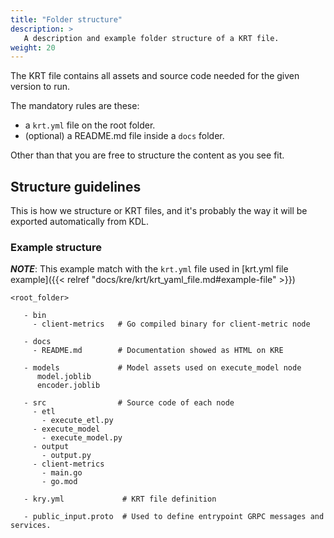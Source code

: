 ```yaml
---
title: "Folder structure"
description: >
   A description and example folder structure of a KRT file.
weight: 20
---
```


The KRT file contains all assets and source code needed for the given version to run. 

The mandatory rules are these:

- a `krt.yml` file on  the root folder.
- (optional) a README.md file inside a `docs` folder.  
 
Other than that you are free to structure the content as you see fit.

## Structure guidelines

This is how we structure or KRT files, and it's probably the way it will be exported automatically from KDL.  


### Example structure

_**NOTE**_: This example match with the `krt.yml` file used in [krt.yml file example]({{< relref "docs/kre/krt/krt_yaml_file.md#example-file" >}}) 

```
<root_folder>

   - bin
     - client-metrics   # Go compiled binary for client-metric node

   - docs
     - README.md        # Documentation showed as HTML on KRE

   - models             # Model assets used on execute_model node
      model.joblib
      encoder.joblib
     
   - src                # Source code of each node
     - etl
       - execute_etl.py
     - execute_model
       - execute_model.py
     - output
       - output.py
     - client-metrics
       - main.go
       - go.mod

   - kry.yml             # KRT file definition 

   - public_input.proto  # Used to define entrypoint GRPC messages and services.
 
```
